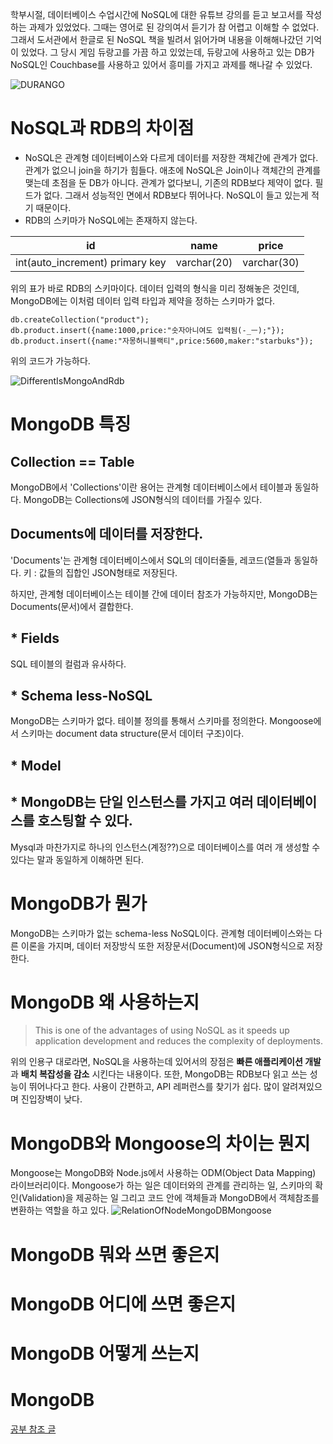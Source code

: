  학부시절, 데이터베이스 수업시간에 NoSQL에 대한 유튜브 강의를 듣고 보고서를 작성하는 과제가 있었었다. 그때는 영어로 된 강의여서 듣기가 참 어렵고 이해할 수 없었다.
그래서 도서관에서 한글로 된 NoSQL 책을 빌려서 읽어가며 내용을 이해해나갔던 기억이 있었다. 
그 당시 게임 듀랑고를 가끔 하고 있었는데, 듀랑고에 사용하고 있는 DB가 NoSQL인 Couchbase를 사용하고 있어서 흥미를 가지고 과제를 해나갈 수 있었다.

![DURANGO](https://post-phinf.pstatic.net/MjAxODAyMTRfMTk1/MDAxNTE4NTg5MDYwOTQ0.D-EipNR53jECsXD_vqZHcunhDljxd7v9evSzjlbwLvsg.z-pQ5x0jjKBTa7OgRAPYgazjqV74mX2KAsB8CfP32hsg.JPEG/000%ED%83%80%EC%9D%B4%ED%8B%80.jpg?type=w1200)

# NoSQL과 RDB의 차이점
* NoSQL은 관계형 데이터베이스와 다르게 데이터를 저장한 객체간에 관계가 없다. 관계가 없으니 join을 하기가 힘들다. 애초에 NoSQL은 Join이나 객체간의 관계를 맺는데 초점을 둔 DB가 아니다. 관계가 없다보니, 기존의 RDB보다 제약이 없다. 필드가 없다. 그래서 성능적인 면에서 RDB보다 뛰어나다. NoSQL이 들고 있는게 적기 때문이다.
* RDB의 스키마가 NoSQL에는 존재하지 않는다. 


|id|name|price|
---|---|---
|int(auto_increment) primary key|varchar(20)|varchar(30)|

위의 표가 바로 RDB의 스키마이다. 데이터 입력의 형식을 미리 정해놓은 것인데, MongoDB에는 이처럼 데이터 입력 타입과 제약을 정하는 스키마가 없다.

```
db.createCollection("product");
db.product.insert({name:1000,price:"숫자아니여도 입력됨(-_ㅡ);"});
db.product.insert({name:"자몽허니블랙티",price:5600,maker:"starbuks"});
```
위의 코드가 가능하다.


![DifferentIsMongoAndRdb](https://thepracticaldev.s3.amazonaws.com/i/xwccz9hq6adxiplvb32b.png)

# MongoDB 특징

## Collection == Table

MongoDB에서 'Collections'이란 용어는 관계형 데이터베이스에서 테이블과 동일하다. MongoDB는 Collections에 JSON형식의 데이터를 가질수 있다.

## Documents에 데이터를 저장한다.

'Documents'는 관계형 데이터베이스에서 SQL의 데이터줄들, 레코드(열들과 동일하다. 
키 : 값들의 집합인 JSON형태로 저장된다.

하지만, 관계형 데이터베이스는 테이블 간에 데이터 참조가 가능하지만, MongoDB는 Documents(문서)에서 결합한다.

## * Fields

SQL 테이블의 컬럼과 유사하다.

## * Schema less-NoSQL

MongoDB는 스키마가 없다. 테이블 정의를 통해서 스키마를 정의한다. 
Mongoose에서 스키마는 document data structure(문서 데이터 구조)이다.

## * Model

## * MongoDB는 단일 인스턴스를 가지고 여러 데이터베이스를 호스팅할 수 있다.
Mysql과 마찬가지로 하나의 인스턴스(계정??)으로 데이터베이스를 여러 개 생성할 수 있다는 말과 동일하게 이해하면 된다.

# MongoDB가 뭔가
MongoDB는 스키마가 없는 schema-less NoSQL이다. 관계형 데이터베이스와는 다른 이론을 가지며, 데이터 저장방식 또한 저장문서(Document)에 JSON형식으로 저장한다.

# MongoDB 왜 사용하는지
> This is one of the advantages of using NoSQL as it speeds up application development and reduces the complexity of deployments.

위의 인용구 대로라면, NoSQL을 사용하는데 있어서의 장점은 **빠른 애플리케이션 개발**과 **배치 복잡성을 감소** 시킨다는 내용이다.
또한, MongoDB는 RDB보다 읽고 쓰는 성능이 뛰어나다고 한다. 
사용이 간편하고, API 레퍼런스를 찾기가 쉽다. 많이 알려져있으며 진입장벽이 낮다.


# MongoDB와 Mongoose의 차이는 뭔지
Mongoose는 MongoDB와 Node.js에서 사용하는 ODM(Object Data Mapping) 라이브러리이다. Mongoose가 하는 일은 데이터와의 관계를 관리하는 일, 스키마의 확인(Validation)을 제공하는 일
그리고 코드 안에 객체들과 MongoDB에서 객체참조를 변환하는 역할을 하고 있다.
![RelationOfNodeMongoDBMongoose](https://cdn-images-1.medium.com/max/1024/0*b5piDNW1dqlkJWKe.)


# MongoDB 뭐와 쓰면 좋은지

# MongoDB 어디에 쓰면 좋은지

# MongoDB 어떻게 쓰는지

# MongoDB 




[공부 참조 글](https://www.codementor.io/theoutlander/introduction-to-mongoose-for-mongodb-gw9xw34el)
